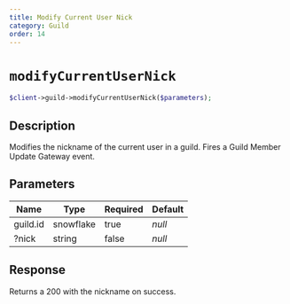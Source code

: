 ```yaml
---
title: Modify Current User Nick
category: Guild
order: 14
---
```


# `modifyCurrentUserNick`

```php
$client->guild->modifyCurrentUserNick($parameters);
```

## Description

Modifies the nickname of the current user in a guild.  Fires a Guild Member Update Gateway event.

## Parameters


Name | Type | Required | Default
--- | --- | --- | ---
guild.id | snowflake | true | *null*
?nick | string | false | *null*

## Response

Returns a 200 with the nickname on success.

